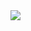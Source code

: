 <img src="https://user-images.githubusercontent.com/119815170/205526914-c765c6b9-2cb2-4b02-8a55-8cc8298acd1b.jpg" />

